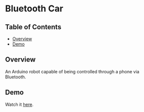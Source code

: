 # Bluetooth Car

## Table of Contents
- [Overview](#overview)
- [Demo](#demo)

## Overview
An Arduino robot capable of being controlled through a phone via Bluetooth.

## Demo
Watch it [here](https://drive.google.com/file/d/1BEd3VcyQeSN2wZqwtXUtxBl-3_IASA1n/view?usp=sharing).
